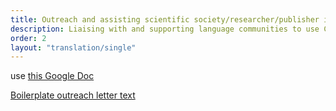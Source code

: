 ```yaml
---
title: Outreach and assisting scientific society/researcher/publisher implementation
description: Liaising with and supporting language communities to use CRediT and the translations
order: 2
layout: "translation/single"
---
```


use [this Google Doc](https://docs.google.com/spreadsheets/d/1Ye1LA-s3yBzjnxp69AWQPy1wijqqjHfTOy21eZo93hQ/edit#gid=0) 

[Boilerplate outreach letter text](https://docs.google.com/document/d/1uUkyTRW_XZqkOyNOmsM6tKTBAu3_FOXxSr7uBTtDvWg/)
